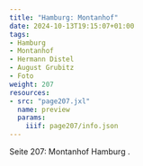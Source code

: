 ```yaml
---
title: "Hamburg: Montanhof"
date: 2024-10-13T19:15:07+01:00
tags:
- Hamburg
- Montanhof
- Hermann Distel
- August Grubitz
- Foto
weight: 207
resources:
- src: "page207.jxl"
  name: preview
  params:
    iiif: page207/info.json
---
```


Seite 207: Montanhof Hamburg .
<!--moere-->
